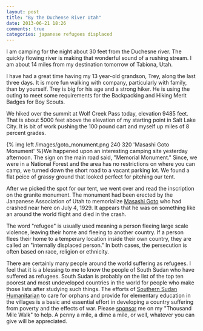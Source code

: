 ```yaml
---
layout: post
title: "By the Duchense River Utah"
date: 2013-06-21 18:26
comments: true
categories: japanese refugees displaced
---
```

I am camping for the night about 30 feet from the Duchesne river.  The quickly flowing river is making that wonderful sound of a rushing stream.  I am about 14 miles from my destination tomorrow of Tabiona, Utah.  

I have had a great time having my 13 year-old grandson, Trey, along the last three days.  It is more fun walking with company, particularly with family, than by yourself.  Trey is big for his age and a strong hiker.  He is using the outing to meet some requirements for the Backpacking and Hiking Merit Badges for Boy Scouts.

We hiked over the summit at Wolf Creek Pass today, elevation 9485 feet.  That is about 5000 feet above the elevation of my starting point in Salt Lake City.  It is bit of work pushing the 100 pound cart and myself up miles of 8 percent grades.

{% img left /images/goto_monument.png 240 320 'Masashi Goto Monument' %}We happened upon an interesting camping site yesterday afternoon.  The sign on the main road said, "Memorial Monument."  Since, we were in a National Forest and the area has no restrictions on where you can camp, we turned down the short road to a vacant parking lot.  We found a flat peice of grassy ground that looked perfect for pitching our tent.  

After we picked the spot for our tent, we went over and read the inscription on the granite monument.  The monument had been erected by the Janpanese Association of Utah to memorialize [Masashi Goto](http://historytogo.utah.gov/salt_lake_tribune/in_another_time/103193.html) who had crashed near here on July 4, 1929.  It appears that he was on something like an around the world flight and died in the crash.  

The word "refugee" is usually used meaning a person fleeing large scale violence, leaving their home and fleeing to another country.  If a person flees their home to a temperary location inside their own country, they are called an "internally displaced person."  In both cases, the persecution is often based on race, religion or ethnicity.

There are certainly many people around the world suffering as refugees.  I feel that it is a blessing to me to know the people of South Sudan who have suffered as refugees.  South Sudan is probably on the list of the top ten poorest and most undeveloped countries in the world for people who make those lists after studying such things.  The efforts of [Southern Sudan Humanitarian](http://www.sudanhelp.org) to care for orphans and provide for elementary education in the villages is a basic and essential effort in developing a country suffering from poverty and the effects of war.  Please [sponsor](http://www.sudanhelp.org) me on my "Thousand Mile Walk" to help.  A penny a mile, a dime a mile, or well, whatever you can give will be appreciated.